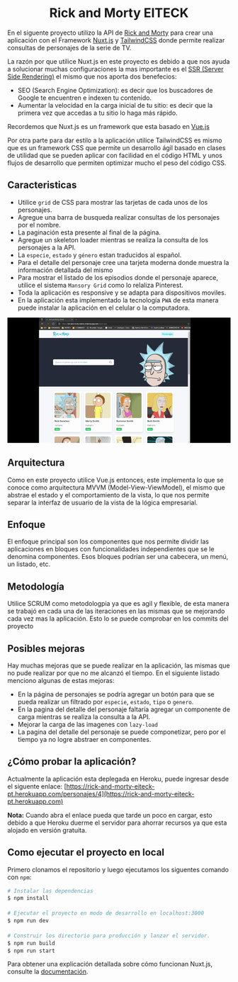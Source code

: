 <h1 align="center">Rick and Morty EITECK</h1>

En el siguente proyecto utilizo la API de [Rick and Morty](https://rickandmortyapi.com/) para crear una aplicación con el Framework [Nuxt.js](https://rickandmortyapi.com/) y [TailwindCSS](https://tailwindcss.com/) donde permite realizar consultas de personajes de la serie de TV.

La razón por que utilice Nuxt.js en este proyecto es debido a que nos ayuda a solucionar muchas configuraciones la mas importante es el [SSR (Server Side Rendering)](https://lemoncode.net/lemoncode-blog/2018/5/13/server-side-rendering-i-conceptos) el mismo que nos aporta dos benefecios:

- SEO (Search Engine Optimization): es decir que los buscadores de Google te encuentren e indexen tu contenido.
- Aumentar la velocidad en la carga inicial de tu sitio: es decir que la primera vez que accedas a tu sitio lo haga más rápido.

Recordemos que Nuxt.js es un framework que esta basado en [Vue.js](https://vuejs.org/)

Por otra parte para dar estilo a la aplicación utilice TailwindCSS es mismo que es un framework CSS que permite un desarrollo ágil basado en clases de utilidad que se pueden aplicar con facilidad en el código HTML y unos flujos de desarrollo que permiten optimizar mucho el peso del código CSS.

## Caracteristicas

- Utilice `grid` de CSS para mostrar las tarjetas de cada unos de los personajes.
- Agregue una barra de busqueda realizar consultas de los personajes por el nombre.
- La paginación esta presente al final de la página.
- Agregue un skeleton loader mientras se realiza la consulta de los personajes a la API.
- La `especie`, `estado` y `género` estan traducidos al español.
- Para el detalle del personaje cree una tarjeta moderna donde muestra la información detallada del mismo
- Para mostrar el listado de los episodios donde el personaje aparece, utilice el sistema `Mansory Grid` como lo relaliza Pinterest.
- Toda la aplicación es responsive y se adapta para dispositivos moviles.
- En la aplicación esta implementado la tecnología `PWA` de esta manera puede instalar la aplicación en el celular o la computadora.

![Presentación](https://github.com/GuasaPlay/rick-and-morty-eiteck-pt/blob/main/assets/img/Hnet-image.gif?raw=true)

## Arquitectura

Como en este proyecto utilice Vue.js entonces, este implementa lo que se conoce como arquitectura MVVM (Model-View-ViewModel), el mismo que abstrae el estado y el comportamiento de la vista, lo que nos permite separar la interfaz de usuario de la vista de la lógica empresarial.

## Enfoque

El enfoque principal son los componentes que nos permite dividir las aplicaciones en bloques con funcionalidades independientes que se le denomina componentes. Esos bloques podrían ser una cabecera, un menú, un listado, etc.

## Metodología

Utilice SCRUM como metodologpia ya que es agil y flexible, de esta manera se trabajó en cada una de las iteraciones en las mismas que se mejorando cada vez mas la aplicación. Esto lo se puede comprobar en los commits del proyecto

## Posibles mejoras

Hay muchas mejoras que se puede realizar en la aplicación, las mismas que no pude realizar por que no me alcanzó el tiempo. En el siguiente listado menciono algunas de estas mejoras:

- En la página de personajes se podría agregar un botón para que se pueda realizar un filtrado por `especie`, `estado`, `tipo` o `genero`.
- En la pagina del detalle del personaje faltaría agregar un componente de carga mientras se realiza la consulta a la API.
- Mejorar la carga de las imagenes con `lazy-load`
- La pagina del detalle del personaje se puede componetizar, pero por el tiempo ya no logre abstraer en componentes.

## ¿Cómo probar la aplicación?

Actualmente la aplicación esta deplegada en Heroku, puede ingresar desde el siguente enlace: [https://rick-and-morty-eiteck-pt.herokuapp.com/personajes/4](https://rick-and-morty-eiteck-pt.herokuapp.com)

**Nota:** Cuando abra el enlace pueda que tarde un poco en cargar, esto debido a que Heroku duerme el servidor para ahorrar recursos ya que esta alojado en versión gratuita.

## Como ejecutar el proyecto en local

Primero clonamos el repositorio y luego ejecutamos los siguentes comando con `npm`:

```bash
# Instalar las dependencias
$ npm install

# Ejecutar el proyecto en modo de desarrollo en localhost:3000
$ npm run dev

# Construir los directorio para producción y lanzar el servidor.
$ npm run build
$ npm run start

```

Para obtener una explicación detallada sobre cómo funcionan Nuxt.js, consulte la [documentación](https://nuxtjs.org).

